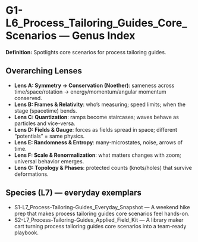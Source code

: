 # G1-L6_Process_Tailoring_Guides_Core_Scenarios — Genus Index
**Definition:** Spotlights core scenarios for process tailoring guides.

## Overarching Lenses

- **Lens A: Symmetry -> Conservation (Noether)**: sameness across time/space/rotation → energy/momentum/angular momentum conserved.
- **Lens B: Frames & Relativity**: who’s measuring; speed limits; when the stage (spacetime) bends.
- **Lens C: Quantization**: ramps become staircases; waves behave as particles and vice-versa.
- **Lens D: Fields & Gauge**: forces as fields spread in space; different “potentials” = same physics.
- **Lens E: Randomness & Entropy**: many-microstates, noise, arrows of time.
- **Lens F: Scale & Renormalization**: what matters changes with zoom; universal behavior emerges.
- **Lens G: Topology & Phases**: protected counts (knots/holes) that survive deformations.

## Species (L7) — everyday exemplars
- S1-L7_Process-Tailoring-Guides_Everyday_Snapshot — A weekend hike prep that makes process tailoring guides core scenarios feel hands-on.
- S2-L7_Process-Tailoring-Guides_Applied_Field_Kit — A library maker cart turning process tailoring guides core scenarios into a team-ready playbook.
